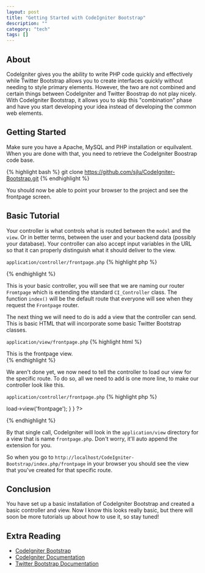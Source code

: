 ```yaml
---
layout: post
title: "Getting Started with CodeIgniter Bootstrap"
description: ""
category: "tech"
tags: []
---
```



## About

CodeIgniter gives you the ability to write PHP code quickly and effectively while Twitter Bootstrap allows you to create
interfaces quickly without needing to style primary elements. However, the two are not combined and certain things between
CodeIgniter and Twitter Boostrap do not play nicely. With CodeIgniter Bootstrap, it allows you to skip this "combination"
phase and have you start developing your idea instead of developing the common web elements.

## Getting Started

Make sure you have a Apache, MySQL and PHP installation or equilvalent.
When you are done with that, you need to retrieve the CodeIgniter Boostrap code base.

{% highlight bash %}
git clone https://github.com/sjlu/CodeIgniter-Bootstrap.git
{% endhighlight %}

You should now be able to point your browser to the project and see the frontpage screen.

## Basic Tutorial

Your controller is what controls what is routed between the `model` and the `view`.
Or in better terms, between the user and your backend data (possibly your database).
Your controller can also accept input variables in the URL so that it can properly
distinguish what it should deliver to the view.

`application/controller/frontpage.php`
{% highlight php %}
<?php
class Frontpage extends CI_Controller {

   public function index()
   {

   }

}
?>
{% endhighlight %}

This is your basic controller, you will see that we are naming our router `Fromtpage`
which is extending the standard `CI_Controller` class. The function `index()` will be
the default route that everyone will see when they request the `Frontpage` router.

The next thing we will need to do is add a view that the controller can send. This is
basic HTML that will incorporate some basic Twitter Bootstrap classes.

`application/view/frontpage.php`
{% highlight html %}
<div class="container">
   <div class="hero-unit">
      This is the frontpage view.
   </div>
</div>
{% endhighlight %}

We aren't done yet, we now need to tell the controller to load our view for the specific
route. To do so, all we need to add is one more line, to make our controller look like this.

`application/controller/frontpage.php`
{% highlight php %}
<?php
class Frontpage extends CI_Controller {

   public function index()
   {
      $this->load->view('frontpage');
   }

}
?>
{% endhighlight %}

By that single call, CodeIgniter will look in the `application/view` directory for a view
that is name `frontpage.php`. Don't worry, it'll auto append the extension for you.

So when you go to `http://localhost/CodeIgniter-Bootstrap/index.php/frontpage`
in your browser you should see the view that you've created for that specific route.

## Conclusion

You have set up a basic installation of CodeIgniter Bootstrap and created a
basic controller and view. Now I know this looks really basic, but there will
soon be more tutorials up about how to use it, so stay tuned!

## Extra Reading
- [CodeIgniter Bootstrap](https://github.com/sjlu/CodeIgniter-Bootstrap)
- [CodeIgniter Documentation](http://codeigniter.com/user_guide/)
- [Twitter Bootstrap Documentation](http://twitter.github.com/bootstrap/)
